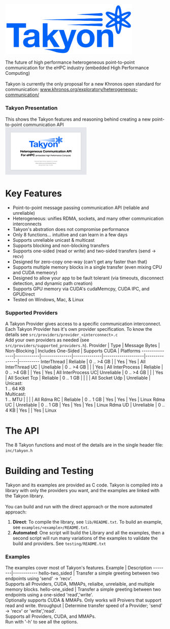 <img src="docs/Takyon_Logo.png" alt="Logo" style="width:400px;"/>

The future of high performance heterogeneous point-to-point communication for the eHPC industry (embedded High Performance Computing)<br><br>
Takyon is currently the only proposal for a new Khronos open standard for communication: www.khronos.org/exploratory/heterogeneous-communication/<br>

### Takyon Presentation
This shows the Takyon features and reasoning behind creating a new point-to-point communication API<br>
<a href="Takyon_Introduction.pdf">
  <img src="docs/presentation_icon.png" alt="Takyon Introduction" width="256" height="149">
</a>
<br>

# Key Features
- Point-to-point message passing communication API (reliable and unreliable)
- Heterogeneous: unifies RDMA, sockets, and many other communication interconnects
- Takyon's abstration does not compromise performance
- Only 8 functions... intuitive and can learn in a few days
- Supports unreliable unicast & multicast
- Supports blocking and non-blocking transfers
- Supports one-sided (read or write) and two-sided transfers (send -> recv)
- Designed for zero-copy one-way (can't get any faster than that)
- Supports multiple memory blocks in a single transfer (even mixing CPU and CUDA memeory)
- Designed to allow your app to be fault tolerant (via timeouts, disconnect detection, and dynamic path creation)
- Supports GPU memory via CUDA's cudaMemcpy, CUDA IPC, and GPUDirect
- Tested on Windows, Mac, & Linux

### Supported Providers
A Takyon Provider gives access to a specific communication interconnect.<br>
Each Takyon Provider has it's own provider specification. To know the details see ```src/providers/provider_<interconnect>.c```<br>
Add your own providers as needed (see ```src/providers/supported_providers.h```).
Provider       | Type       | Message Bytes | Non-Blocking | Includes One-Sided | Supports CUDA | Platforms
---------------|------------|---------------|--------------|--------------------|---------------|----------
InterThread    | Reliable   | 0 .. >4 GB    |              | Yes                | Yes           | All
InterThread UC | Uneliable  | 0 .. >4 GB    |              |                    | Yes           | All
InterProcess   | Reliable   | 0 .. >4 GB    |              | Yes                | Yes           | All
InterProcess UC| Unreliable | 0 .. >4 GB    |              |                    | Yes           | All
Socket Tcp     | Reliable   | 0 .. 1 GB     |              |                    |               | All
Socket Udp     | Unreliable | Unicast:<br>1 .. 64 KB<br>Multicast:<br>1 .. MTU |     |   |      | All
Rdma RC        | Reliable   | 0 .. 1 GB     | Yes          | Yes                | Yes           | Linux
Rdma UC        | Unreliable | 0 .. 1 GB     | Yes          | Yes                | Yes           | Linux
Rdma UD        | Unreliable | 0 .. 4 KB     | Yes          |                    | Yes           | Linux

# The API
The 8 Takyon functions and most of the details are in the single header file: ```inc/takyon.h```<br>

# Building and Testing
Takyon and its examples are provided as C code. Takyon is compiled into a library with only the providers you want, and the examples are linked with the Takyon library.<br>
<br>
You can build and run with the direct approach or the more automated approach:
1. **Direct**: To compile the library, see ```lib/README.txt```. To build an example, see ```examples/<example>/README.txt```.
2. **Automated**: One script will build the Library and all the examples, then a second script will run many variations of the examples to validate the build and providers. See ```testing/README.txt```

### Examples
The examples cover most of Takyon's features.
Example | Description
--------|------------
hello-two_sided | Transfer a simple greeting between two endpoints using 'send' -> 'recv'.<br>Supports all Providers, CUDA, MMAPs, relialbe, unrelaible, and multiple memory blocks.
hello-one_sided | Transfer a simple greeting between two endpoints using a one-sided 'read','write'.<br>Optionally supports CUDA & MMAPs. Only works will Proivers that support read and write.
throughput | Determine transfer speed of a Provider; 'send' -> 'recv' or 'write','read'.<br>Supports all Providers, CUDA, and MMAPs.<br>Run with '-h' to see all the options.
